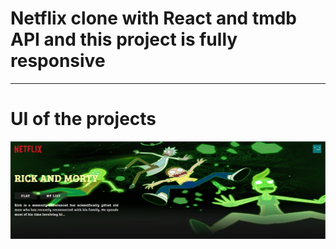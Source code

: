 # Netflix clone with React and tmdb API and this project is fully responsive

<hr>

# UI of the projects

<div style="display:flex;">
<img src="public/sc/1.JPG" alt="" />
<img src="../sc/2.JPG" alt="" />
<img src="../sc/3.JPG" alt="" />
</div>
